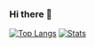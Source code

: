 ### Hi there 👋

<!--
**arte921/arte921** is a ✨ _special_ ✨ repository because its `README.md` (this file) appears on your GitHub profile.

Here are some ideas to get you started:

- 🔭 I’m currently working on ...
- 🌱 I’m currently learning ...
- 👯 I’m looking to collaborate on ...
- 🤔 I’m looking for help with ...
- 💬 Ask me about ...
- 📫 How to reach me: ...
- 😄 Pronouns: ...
- ⚡ Fun fact: ...
-->

[![Top Langs](https://github-readme-stats.vercel.app/api/top-langs/?username=arte921)](https://github.com/anuraghazra/github-readme-stats)
[![Stats](https://github-readme-stats.vercel.app/api?username=arte921)](https://github.com/anuraghazra/github-readme-stats)
